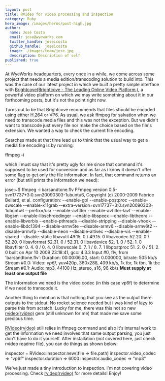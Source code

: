 ```yaml
---
layout: post
title: RVideo for video processing and inspection
category: Ruby
hero_image: /images/heros/post-high.jpg
author:
  name: José Costa
  email: jose@wyeworks.com
  twitter_handle: joseicosta
  github_handle:  joseicosta
  image:  /images/team/jose.jpg
  description: Description of self
published: true
---
```

At WyeWorks headquarters, every once in a while, we come across some project that needs a media edition/transcoding solution to build into. This was the case of our latest project in which we built a pretty simple interface with [Brightcove(Brightcove - The Leading Online Video Platform.)](http://www.brightcove.com/), a powerful video platform on which we may write something about it in our forthcoming posts, but it's not the point right now.

<!--more-->

Turns out to be that Brightcove recommends that files should be encoded using either H.264 or VP6. As usual, we ask ffmpeg for salvation when we need to transcode media files and this was not the exception. But we didn't want to transcode just every file nor make the choice based on the file's extension. We wanted a way to check the current file encoding.

Searches made at that time lead us to think that the usual way to get a media file encoding is by running:

  ffmpeg -i <filename>

which i must say that it's pretty ugly for me since that command it's supposed to be used for conversion and as far as i know it doesn't offer some flag to get only the file information.
In fact, that command returns an error (but still prints the information we need):

  jose:~$ ffmpeg -i barsandtone.flv 
  FFmpeg version 0.5-svn17737+3:0.svn20090303-1ubuntu6, Copyright (c) 2000-2009 Fabrice Bellard, et al.
    configuration: --enable-gpl --enable-postproc --enable-swscale --enable-x11grab --extra-version=svn17737+3:0.svn20090303-1ubuntu6 --prefix=/usr --enable-avfilter --enable-avfilter-lavf --enable-libgsm --enable-libschroedinger --enable-libspeex --enable-libtheora --enable-libvorbis --enable-pthreads --disable-stripping --disable-vhook --enable-libdc1394 --disable-armv5te --disable-armv6 --disable-armv6t2 --disable-armvfp --disable-neon --disable-altivec --disable-vis --enable-shared --disable-static
    libavutil     49.15. 0 / 49.15. 0
    libavcodec    52.20. 0 / 52.20. 0
    libavformat   52.31. 0 / 52.31. 0
    libavdevice   52. 1. 0 / 52. 1. 0
    libavfilter    0. 4. 0 /  0. 4. 0
    libswscale     0. 7. 1 /  0. 7. 1
    libpostproc   51. 2. 0 / 51. 2. 0
    built on Apr 10 2009 23:18:41, gcc: 4.3.3
  Input #0, flv, from 'barsandtone.flv':
    Duration: 00:00:06.00, start: 0.000000, bitrate: 505 kb/s
      Stream #0.0: Video: *vp6f*, yuv420p, 360x288, 409 kb/s, 1k tbr, 1k tbn, 1k tbc
      Stream #0.1: Audio: mp3, 44100 Hz, stereo, s16, 96 kb/s
    **Must supply at least one output file**

The information we need is the video codec (in this case vp6f) to determine if we need to transcode it.

Another thing to mention is that nothing that you see as the output there outputs to the stdout.
No rocket science needed but i was kind of lazy to parse this from scratch. Lucky for me, there was this not so new [rvideo(rvideo)](http://code.google.com/p/rvideo/) gem (still unknown for me) that made me save some precious time.

[RVideo(rvideo)](http://code.google.com/p/rvideo/) still relies in ffmpeg command and also it's internal work to get the information we need involves that same output parsing, you just don't have to do it yourself. 
After installation (not covered here, just check rvideo readme file), you can do things as shown below:

  inspector = RVideo::Inspector.new(:file => file.path)
  inspector.video_codec
  => "vp6f"
  inspector.duration
  => 6000
  inspector.audio_codec
  => "mp3"

We've just made a tiny introduction to inspection. I'm not covering video processing. Check [rvideo(rvideo)](http://code.google.com/p/rvideo/) for more details!
Enjoy!

 

  
